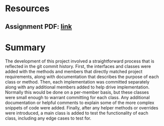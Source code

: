 # Resources
## Assignment PDF: [link](other/HW1.pdf)

# Summary
The development of this project involved a straightforward process that is reflected in the git commit history. First, the interfaces and classes were added with the methods and members that directly matched project requirements, along with documentation that describes the purpose of each class or method. Then, each implementation was committed separately along with any additional members added to help drive implementation. Normally this would be done on a per-member basis, but these classes were small enough to warrant committing for each class. Any additional documentation or helpful comments to explain some of the more complex snippets of code were added. Finally, after any helper methods or overrides were introduced, a main class is added to test the functionality of each class, including any edge cases to test for.